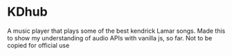 # KDhub
A music player that plays some of the best kendrick Lamar songs.
Made this to show my understanding of audio APIs with vanilla js, so far.
Not to be copied for official use
